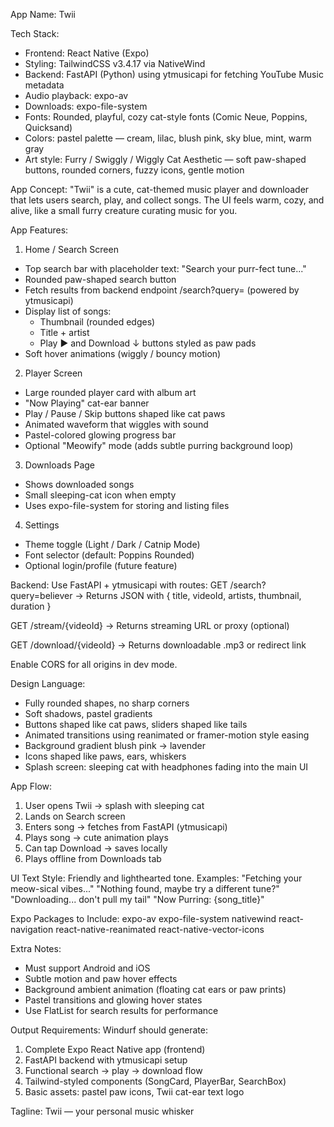 App Name: Twii

Tech Stack:
- Frontend: React Native (Expo)
- Styling: TailwindCSS v3.4.17 via NativeWind
- Backend: FastAPI (Python) using ytmusicapi for fetching YouTube Music metadata
- Audio playback: expo-av
- Downloads: expo-file-system
- Fonts: Rounded, playful, cozy cat-style fonts (Comic Neue, Poppins, Quicksand)
- Colors: pastel palette — cream, lilac, blush pink, sky blue, mint, warm gray
- Art style: Furry / Swiggly / Wiggly Cat Aesthetic — soft paw-shaped buttons, rounded corners, fuzzy icons, gentle motion

App Concept:
"Twii" is a cute, cat-themed music player and downloader that lets users search, play, and collect songs. The UI feels warm, cozy, and alive, like a small furry creature curating music for you.

App Features:

1. Home / Search Screen
- Top search bar with placeholder text: "Search your purr-fect tune..."
- Rounded paw-shaped search button
- Fetch results from backend endpoint /search?query= (powered by ytmusicapi)
- Display list of songs:
  - Thumbnail (rounded edges)
  - Title + artist
  - Play ▶ and Download ↓ buttons styled as paw pads
- Soft hover animations (wiggly / bouncy motion)

2. Player Screen
- Large rounded player card with album art
- "Now Playing" cat-ear banner
- Play / Pause / Skip buttons shaped like cat paws
- Animated waveform that wiggles with sound
- Pastel-colored glowing progress bar
- Optional "Meowify" mode (adds subtle purring background loop)

3. Downloads Page
- Shows downloaded songs
- Small sleeping-cat icon when empty
- Uses expo-file-system for storing and listing files

4. Settings
- Theme toggle (Light / Dark / Catnip Mode)
- Font selector (default: Poppins Rounded)
- Optional login/profile (future feature)

Backend:
Use FastAPI + ytmusicapi with routes:
GET /search?query=believer
→ Returns JSON with { title, videoId, artists, thumbnail, duration }

GET /stream/{videoId}
→ Returns streaming URL or proxy (optional)

GET /download/{videoId}
→ Returns downloadable .mp3 or redirect link

Enable CORS for all origins in dev mode.

Design Language:
- Fully rounded shapes, no sharp corners
- Soft shadows, pastel gradients
- Buttons shaped like cat paws, sliders shaped like tails
- Animated transitions using reanimated or framer-motion style easing
- Background gradient blush pink → lavender
- Icons shaped like paws, ears, whiskers
- Splash screen: sleeping cat with headphones fading into the main UI

App Flow:
1. User opens Twii → splash with sleeping cat
2. Lands on Search screen
3. Enters song → fetches from FastAPI (ytmusicapi)
4. Plays song → cute animation plays
5. Can tap Download → saves locally
6. Plays offline from Downloads tab

UI Text Style:
Friendly and lighthearted tone.
Examples:
"Fetching your meow-sical vibes..."
"Nothing found, maybe try a different tune?"
"Downloading... don't pull my tail"
"Now Purring: {song_title}"

Expo Packages to Include:
expo-av
expo-file-system
nativewind
react-navigation
react-native-reanimated
react-native-vector-icons

Extra Notes:
- Must support Android and iOS
- Subtle motion and paw hover effects
- Background ambient animation (floating cat ears or paw prints)
- Pastel transitions and glowing hover states
- Use FlatList for search results for performance

Output Requirements:
Windurf should generate:
1. Complete Expo React Native app (frontend)
2. FastAPI backend with ytmusicapi setup
3. Functional search → play → download flow
4. Tailwind-styled components (SongCard, PlayerBar, SearchBox)
5. Basic assets: pastel paw icons, Twii cat-ear text logo

Tagline:
Twii — your personal music whisker
